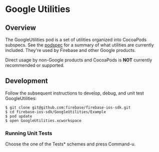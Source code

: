 # Google Utilities

## Overview

The GoogleUtilities pod is a set of utilities organized into CocoaPods subspecs.
See the [podspec](../GoogleUtilities.podspec) for a summary of what utilities
are currently included. They're used by Firebase and other Google products. 

Direct usage by non-Google products and CocoaPods is **NOT** currently
recommended or supported.

## Development

Follow the subsequent instructions to develop, debug, and unit test
GoogleUtilities:

```
$ git clone git@github.com:firebase/firebase-ios-sdk.git
$ cd firebase-ios-sdk/GoogleUtilities/Example
$ pod update
$ open GoogleUtilities.xcworkspace
```

### Running Unit Tests

Choose the one of the Tests* schemes and press Command-u.
